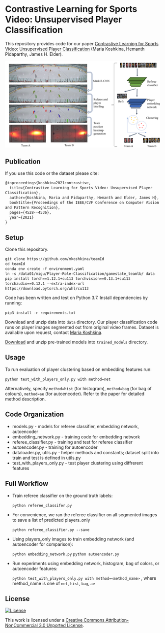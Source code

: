# Contrastive Learning for Sports Video: Unsupervised Player Classification
This repository provides code for our paper [Contrastive Learning for Sports Video: Unsupervised Player Classification](https://arxiv.org/abs/2104.10068) (Maria Koshkina, Hemanth Pidaparthy, James H. Elder).

![Workflow](docs/workflow.png)

## Publication
If you use this code or the dataset please cite:
``` 
@inproceedings{koshkina2021contrastive,
  title={Contrastive Learning for Sports Video: Unsupervised Player Classification},
  author={Koshkina, Maria and Pidaparthy, Hemanth and Elder, James H},
  booktitle={Proceedings of the IEEE/CVF Conference on Computer Vision and Pattern Recognition},
  pages={4528--4536},
  year={2021}
}
```

## Setup
Clone this repository.
```
git clone https://github.com/mkoshkina/teamId
cd teamId
conda env create -f environment.yaml
ln -s /data01/migu/Player-Role-Classification/gamestate_teamlb/ data
pip install torch==1.12.1+cu113 torchvision==0.13.1+cu113 torchaudio==0.12.1 --extra-index-url https://download.pytorch.org/whl/cu113
```

Code has been written and test on Python 3.7.  Install dependencies by running:

`pip3 install -r requirements.txt`

Download and unzip data into `data` directory. Our player classification code runs on player images segmented out from original video frames. Dataset is available upon request, contact [Maria Koshkina](mailto:koshkina@yorku.ca).

[Download](https://drive.google.com/file/d/1_66meVnGNDDYJpCbWeIcmtweHyLsfr9L/view?usp=sharing) and unzip pre-trained models into `trained_models` directory.

## Usage
To run evaluation of player clustering based on embedding features run:

`python test_with_players_only.py with method=net`

Alternatively, specify `method=hist` (for histogram), `method=bag` (for bag of colours), `method=ae` (for autoencoder).
Refer to the paper for detailed method description.


## Code Organization
* models.py - models for referee classifier, embedding network, autoencoder
* embedding_network.py - training code for embedding network
* referee_classifier.py - training and test for referee classifier
* autoencoder.py - training for autoencoder
* dataloader.py, utils.py - helper methods and constants; dataset split into train and test is defined in utils.py
* test_with_players_only.py - test player clustering using diffrerent features 


## Full Workflow
* Train referee classifier on the ground truth labels:

  `python referee_classifer.py`
  
* For convenience, we ran the referee classifier on all segmented images to save a list of predicted players_only 

  `python referee_classifier.py --save`
  
* Using players_only images to train embedding network (and autoencoder for comparison):

  `python embedding_network.py`	
  `python autoencoder.py`

  
* Run experiments using embedding network, histogram, bag of colors, or autoencoder features:

  `python test_with_players_only.py with method=<method_name>` ,
where method_name is one of `net`, `hist`, `bag`, `ae` 

## License
[![License](https://i.creativecommons.org/l/by-nc/3.0/88x31.png)](http://creativecommons.org/licenses/by-nc/3.0/)

This work is licensed under a [Creative Commons Attribution-NonCommercial 3.0 Unported License](http://creativecommons.org/licenses/by-nc/3.0/).
